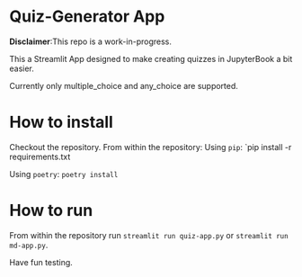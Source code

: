 # Quiz-Generator App

**Disclaimer**:This repo is a work-in-progress.

This a Streamlit App designed to make creating quizzes in JupyterBook a bit easier.

Currently only multiple_choice and any_choice are supported.

# How to install

Checkout the repository.
From within the repository:
Using `pip`: `pip install -r requirements.txt

Using `poetry`: `poetry install`

# How to run

From within the repository run
`streamlit run quiz-app.py`
or
`streamlit run md-app.py`.

Have fun testing.
